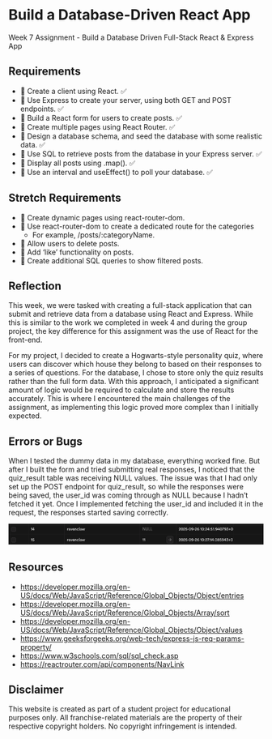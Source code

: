 # Build a Database-Driven React App

Week 7 Assignment - Build a Database Driven Full-Stack React & Express App

## Requirements
- 🎯 Create a client using React. ✅
- 🎯 Use Express to create your server, using both GET and POST endpoints. ✅
- 🎯 Build a React form for users to create posts. ✅
- 🎯 Create multiple pages using React Router. ✅
- 🎯 Design a database schema, and seed the database with some realistic data. ✅
- 🎯 Use SQL to retrieve posts from the database in your Express server. ✅
- 🎯 Display all posts using .map(). ✅
- 🎯 Use an interval and useEffect() to poll your database. ✅

## Stretch Requirements
- 🏹 Create dynamic pages using react-router-dom.
- 🏹 Use react-router-dom to create a dedicated route for the categories
    - For example, /posts/:categoryName.
- 🏹 Allow users to delete posts.
- 🏹 Add ‘like’ functionality on posts.
- 🏹 Create additional SQL queries to show filtered posts.

## Reflection
This week, we were tasked with creating a full-stack application that can submit and retrieve data from a database using React and Express. While this is similar to the work we completed in week 4 and during the group project, the key difference for this assignment was the use of React for the front-end.

For my project, I decided to create a Hogwarts-style personality quiz, where users can discover which house they belong to based on their responses to a series of questions. For the database, I chose to store only the quiz results rather than the full form data. With this approach, I anticipated a significant amount of logic would be required to calculate and store the results accurately. This is where I encountered the main challenges of the assignment, as implementing this logic proved more complex than I initially expected.

## Errors or Bugs
When I tested the dummy data in my database, everything worked fine. But after I built the form and tried submitting real responses, I noticed that the quiz_result table was receiving NULL values. The issue was that I had only set up the POST endpoint for quiz_result, so while the responses were being saved, the user_id was coming through as NULL because I hadn’t fetched it yet. Once I implemented fetching the user_id and included it in the request, the responses started saving correctly.

<div align=center>
<img src="./images/null-entry.png">
</div>

## Resources 
- https://developer.mozilla.org/en-US/docs/Web/JavaScript/Reference/Global_Objects/Object/entries
- https://developer.mozilla.org/en-US/docs/Web/JavaScript/Reference/Global_Objects/Array/sort
- https://developer.mozilla.org/en-US/docs/Web/JavaScript/Reference/Global_Objects/Object/values 
- https://www.geeksforgeeks.org/web-tech/express-js-req-params-property/ 
- https://www.w3schools.com/sql/sql_check.asp 
- https://reactrouter.com/api/components/NavLink 

## Disclaimer
This website is created as part of a student project for educational purposes only. All franchise-related materials are the property of their respective copyright holders. No copyright infringement is intended.